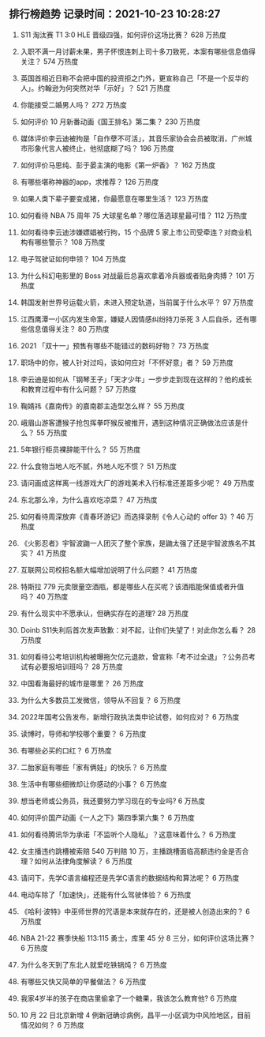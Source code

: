 
## 排行榜趋势 记录时间：2021-10-23 10:28:27
  
  1. S11 淘汰赛 T1 3:0 HLE 晋级四强，如何评价这场比赛？ 628 万热度
    
  2. 入职不满一月讨薪未果，男子怀恨连刺上司十多刀致死，本案有哪些信息值得关注？ 574 万热度
    
  3. 英国首相近日称不会把中国的投资拒之门外，更宣称自己「不是一个反华的人」。约翰逊为何突然对华「示好」？ 521 万热度
    
  4. 你能接受二婚男人吗？ 272 万热度
    
  5. 如何评价 10 月新番动画《国王排名》第二集？ 230 万热度
    
  6. 媒体评价李云迪被拘是「自作孽不可活」，其音乐家协会会员被取消，广州城市形象代言人被终止，他彻底糊了吗？ 196 万热度
    
  7. 如何评价马思纯、彭于晏主演的电影《第一炉香》？ 162 万热度
    
  8. 有哪些堪称神器的app，求推荐？ 126 万热度
    
  9. 如果人类下辈子要变成猪，你最愿意在哪里生活？ 123 万热度
    
  10. 如何看待 NBA 75 周年 75 大球星名单？哪位落选球星最可惜？ 112 万热度
    
  11. 如何看待李云迪涉嫌嫖娼被行拘，15 个品牌 5 家上市公司受牵连？对商业机构有哪些警示？ 108 万热度
    
  12. 电子驾驶证如何申领？ 104 万热度
    
  13. 为什么科幻电影里的 Boss 对战最后总喜欢拿着冷兵器或者贴身肉搏？ 101 万热度
    
  14. 韩国发射世界号运载火箭，未进入预定轨道，当前属于什么水平？ 97 万热度
    
  15. 江西鹰潭一小区内发生命案，嫌疑人因情感纠纷持刀杀死 3 人后自杀，还有哪些信息值得关注？ 80 万热度
    
  16. 2021 「双十一」预售有哪些不能错过的数码好物？ 73 万热度
    
  17. 职场中的你，被人针对过吗，该如何应对「不怀好意」者？ 59 万热度
    
  18. 李云迪是如何从「钢琴王子」「天才少年」一步步走到现在这样的？他的成长和教育过程中有什么问题？ 57 万热度
    
  19. 鞠婧祎《嘉南传》的嘉南郡主造型怎么样？ 55 万热度
    
  20. 峨眉山游客遭猴子抢包挥拳吓猴反被推开，遇到这种情况正确做法应该是什么？ 55 万热度
    
  21. 5年银行柜员裸辞能干什么？ 55 万热度
    
  22. 什么食物当地人吃不腻，外地人吃不惯？ 51 万热度
    
  23. 请问画成这样离一线游戏大厂的游戏美术入行标准还差距多少呢？ 49 万热度
    
  24. 东北那么冷，为什么喜欢吃凉菜？ 47 万热度
    
  25. 如何看待周深放弃《青春环游记》而选择录制《令人心动的 offer 3》? 46 万热度
    
  26. 《火影忍者》宇智波鼬一人团灭了整个家族，是鼬太强了还是宇智波族名不其实？ 41 万热度
    
  27. 互联网公司校招名额大幅增加说明了什么问题？ 41 万热度
    
  28. 特斯拉 779 元卖限量空酒瓶，都是哪些人在买呢？该酒瓶能保值或者升值吗？ 40 万热度
    
  29. 有什么现实中不愿承认，但确实存在的道理? 28 万热度
    
  30. Doinb S11失利后首次发声致歉：对不起，让你们失望了！对此你怎么看？ 28 万热度
    
  31. 如何看待公考培训机构被曝拖欠亿元退款，曾宣称「考不过全退」？公务员考试有必要报培训班吗？ 28 万热度
    
  32. 中国看海最好的城市是哪里？ 26 万热度
    
  33. 为什么大多数员工发微信，领导从不回复？ 6 万热度
    
  34. 2022年国考公告发布，新增行政执法类申论试卷，如何应对？ 6 万热度
    
  35. 读博时，导师和学校哪个重要？ 6 万热度
    
  36. 有哪些必买的口红？ 6 万热度
    
  37. 二胎家庭有哪些「家有俩娃」的快乐？ 6 万热度
    
  38. 生活中有哪些细微却让你感动的小事？ 6 万热度
    
  39. 想当老师或公务员，我还要努力学习现在的专业吗? 6 万热度
    
  40. 如何评价国产动画《一人之下》第四季第六集？ 6 万热度
    
  41. 如何看待腾讯华为承诺「不监听个人隐私」？这意味着什么？ 6 万热度
    
  42. 女主播违约跳槽被索赔 540 万判赔 10 万，主播跳槽面临高额违约金是否合理？如何从法律角度解读？ 6 万热度
    
  43. 请问下，先学C语言编程还是先学C语言的数据结构和算法呢？ 6 万热度
    
  44. 电动车除了「加速快」，还能有什么驾驶体验？ 6 万热度
    
  45. 《哈利·波特》中巫师世界的咒语是本来就存在的，还是被人创造出来的？ 6 万热度
    
  46. NBA 21-22 赛季快船 113:115 勇士，库里 45 分 8 三分，如何评价这场比赛？ 6 万热度
    
  47. 为什么冬天到了东北人就爱吃铁锅炖？ 6 万热度
    
  48. 有哪些又快又简单的早餐做法？ 6 万热度
    
  49. 我家4岁半的孩子在商店里偷拿了一个糖果，我该怎么教育他? 6 万热度
    
  50. 10 月 22 日北京新增 4 例新冠确诊病例，昌平一小区调为中风险地区，目前情况如何？ 6 万热度
    